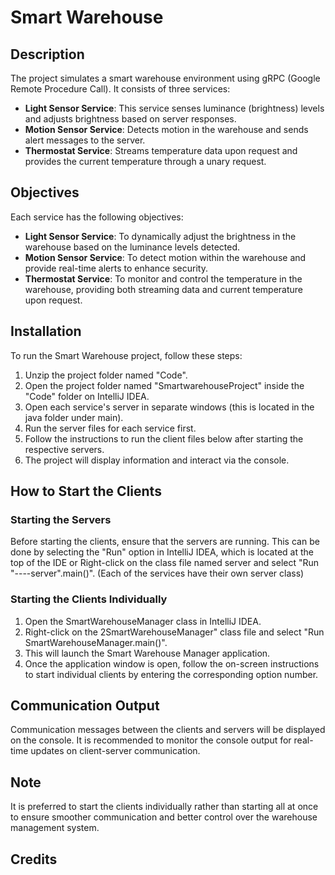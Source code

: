 # Smart Warehouse

## Description
The project simulates a smart warehouse environment using gRPC (Google Remote Procedure Call). It consists of three services:

- **Light Sensor Service**: This service senses luminance (brightness) levels and adjusts brightness based on server responses.
- **Motion Sensor Service**: Detects motion in the warehouse and sends alert messages to the server.
- **Thermostat Service**: Streams temperature data upon request and provides the current temperature through a unary request.

## Objectives
Each service has the following objectives:
- **Light Sensor Service**: To dynamically adjust the brightness in the warehouse based on the luminance levels detected.
- **Motion Sensor Service**: To detect motion within the warehouse and provide real-time alerts to enhance security.
- **Thermostat Service**: To monitor and control the temperature in the warehouse, providing both streaming data and current temperature upon request.

## Installation
To run the Smart Warehouse project, follow these steps:
1. Unzip the project folder named "Code".
2. Open the project folder named "SmartwarehouseProject" inside the "Code" folder on IntelliJ IDEA.
3. Open each service's server in separate windows (this is located in the java folder under main).
4. Run the server files for each service first.
5. Follow the instructions to run the client files below after starting the respective servers.
6. The project will display information and interact via the console.

## How to Start the Clients
### Starting the Servers
Before starting the clients, ensure that the servers are running. This can be done by selecting the "Run" option in IntelliJ IDEA, which is located at the top of the IDE or Right-click on the class file named server and select "Run "----server".main()".
(Each of the services have their own server class)

### Starting the Clients Individually
1. Open the SmartWarehouseManager class in IntelliJ IDEA.
2. Right-click on the 2SmartWarehouseManager" class file and select "Run SmartWarehouseManager.main()".
3. This will launch the Smart Warehouse Manager application.
4. Once the application window is open, follow the on-screen instructions to start individual clients by entering the corresponding option number.

## Communication Output
Communication messages between the clients and servers will be displayed on the console. It is recommended to monitor the console output for real-time updates on client-server communication.

## Note
It is preferred to start the clients individually rather than starting all at once to ensure smoother communication and better control over the warehouse management system.

## Credits



